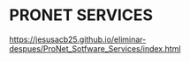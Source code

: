 # PRONET SERVICES
https://jesusacb25.github.io/eliminar-despues/ProNet_Sotfware_Services/index.html
